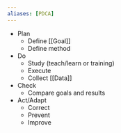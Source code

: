 ```yaml
---
aliases: [PDCA]
---
```


- Plan
	- Define [[Goal]]
	- Define method
- Do
	- Study (teach/learn or training)
	- Execute
	- Collect [[Data]]
- Check
	- Compare goals and results
- Act/Adapt
	- Correct
	- Prevent
	- Improve